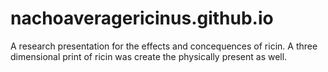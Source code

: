 # nachoaveragericinus.github.io
A research presentation for the effects and concequences of ricin. A three dimensional print of ricin was create the physically present as well.
